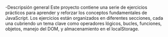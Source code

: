 -Descripsión general
Este proyecto contiene una serie de ejercicios prácticos para aprender y reforzar los conceptos fundamentales de JavaScript. 
Los ejercicios están organizados en diferentes secciones, cada una cubriendo un tema clave como operadores lógicos, bucles, 
funciones, objetos, manejo del DOM, y almacenamiento en el localStorage.
